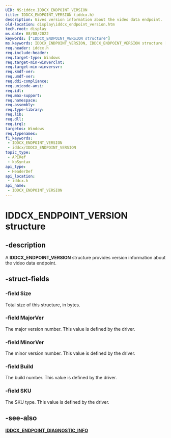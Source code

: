 ```yaml
---
UID: NS:iddcx.IDDCX_ENDPOINT_VERSION
title: IDDCX_ENDPOINT_VERSION (iddcx.h)
description: Gives version information about the video data endpoint.
old-location: display\iddcx_endpoint_version.htm
tech.root: display
ms.date: 08/08/2022
keywords: ["IDDCX_ENDPOINT_VERSION structure"]
ms.keywords: IDDCX_ENDPOINT_VERSION, IDDCX_ENDPOINT_VERSION structure [Display Devices], display.iddcx_endpoint_version, iddcx/IDDCX_ENDPOINT_VERSION
req.header: iddcx.h
req.include-header: 
req.target-type: Windows
req.target-min-winverclnt: 
req.target-min-winversvr: 
req.kmdf-ver: 
req.umdf-ver: 
req.ddi-compliance: 
req.unicode-ansi: 
req.idl: 
req.max-support: 
req.namespace: 
req.assembly: 
req.type-library: 
req.lib: 
req.dll: 
req.irql: 
targetos: Windows
req.typenames: 
f1_keywords:
 - IDDCX_ENDPOINT_VERSION
 - iddcx/IDDCX_ENDPOINT_VERSION
topic_type:
 - APIRef
 - kbSyntax
api_type:
 - HeaderDef
api_location:
 - iddcx.h
api_name:
 - IDDCX_ENDPOINT_VERSION
---
```


# IDDCX_ENDPOINT_VERSION structure

## -description

A **IDDCX_ENDPOINT_VERSION** structure provides version information about the video data endpoint.

## -struct-fields

### -field Size

Total size of this structure, in bytes.

### -field MajorVer

The major version number. This value is defined by the driver.

### -field MinorVer

The minor version number. This value is defined by the driver.

### -field Build

The build number. This value is defined by the driver.

### -field SKU

The SKU type. This value is defined by the driver.

## -see-also

[**IDDCX_ENDPOINT_DIAGNOSTIC_INFO**](ns-iddcx-iddcx_endpoint_diagnostic_info.md)
